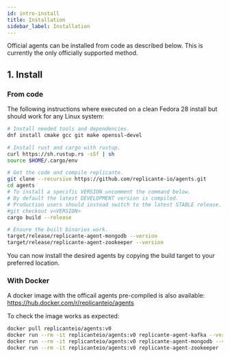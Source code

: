```yaml
---
id: intro-install
title: Installation
sidebar_label: Installation
---
```


Official agents can be installed from code as described below.
This is currently the only officially supported method.


## 1. Install

### From code
The following instructions where executed on a clean Fedora 28 install
but should work for any Linux system:
```bash
# Install needed tools and dependencies.
dnf install cmake gcc git make openssl-devel

# Install rust and cargo with rustup.
curl https://sh.rustup.rs -sSf | sh
source $HOME/.cargo/env

# Get the code and compile replicante.
git clone --recursive https://github.com/replicante-io/agents.git
cd agents
# To install a specific VERSION uncomment the command below.
# By default the latest DEVELOPMENT version is compiled.
# Production users should instead switch to the latest STABLE release.
#git checkout v<VERSION>
cargo build --release

# Ensure the built binaries work.
target/release/replicante-agent-mongodb --version
target/release/replicante-agent-zookeeper --version
```

You can now install the desired agents by copying the build target to your preferred location.


### With Docker
A docker image with the officail agents pre-compiled is also available:
https://hub.docker.com/r/replicanteio/agents

To check the image works as expected:
```bash
docker pull replicanteio/agents:v0
docker run --rm -it replicanteio/agents:v0 replicante-agent-kafka --version
docker run --rm -it replicanteio/agents:v0 replicante-agent-mongodb --version
docker run --rm -it replicanteio/agents:v0 replicante-agent-zookeeper --version
```
